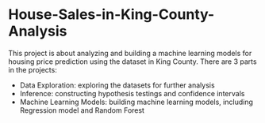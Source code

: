 # House-Sales-in-King-County-Analysis
This project is about analyzing and building a machine learning models for housing price prediction using the dataset in King County. There are 3 parts in the projects: 
- Data Exploration: exploring the datasets for further analysis
- Inference: constructing hypothesis testings and confidence intervals
- Machine Learning Models: building machine learning models, including Regression model and Random Forest
